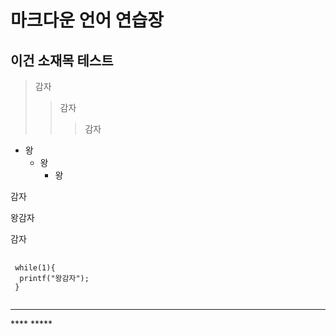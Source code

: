 마크다운 언어 연습장
====================

이건 소재목 테스트
------------------

>감자
>  >감자
>  >  >감자

+ 왕
  * 왕
    * 왕

감자

 왕감자
 
감자

<pre>
 <code>
 while(1){
  printf("왕감자");
 }
 </code>
</pre>


<hr/>
****
*****
